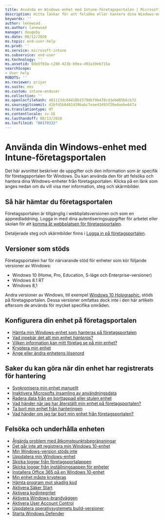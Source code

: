 ```yaml
---
title: Använda en Windows-enhet med Intune-företagsportalen | Microsoft Docs
description: Hitta länkar för att felsöka eller hantera dina Windows-enheter från företagsportalen
keywords: ''
author: lenewsad
ms.author: lanewsad
manager: dougeby
ms.date: 08/12/2020
ms.topic: end-user-help
ms.prod: ''
ms.service: microsoft-intune
ms.subservice: end-user
ms.technology: ''
ms.assetid: 0de5f03a-c288-423b-b9ea-493a39eb715a
searchScope:
- User help
ROBOTS: ''
ms.reviewer: priyar
ms.suite: ems
ms.custom: intune-enduser
ms.collection: ''
ms.openlocfilehash: 481113dc64418b1579dbf9b478cd3ebd85b6cb72
ms.sourcegitcommit: d1bfd5b8481439babc7eae43493f28edaebe647a
ms.translationtype: HT
ms.contentlocale: sv-SE
ms.lasthandoff: 08/13/2020
ms.locfileid: "88179332"
---
```

# <a name="using-your-windows-device-with-intune-company-portal"></a>Använda din Windows-enhet med Intune-företagsportalen

Det här avsnittet beskriver de uppgifter och den information som är specifik för företagsportalen för Windows. Du kan använda den för att felsöka och hantera dina Windows-enheter från företagsportalen. Klicka på en länk som anges nedan om du vill visa mer information, steg och skärmbilder.  

## <a name="how-to-get-company-portal"></a>Så här hämtar du företagsportalen
Företagsportalen är tillgänglig i webbplatsversionen och som en appnedladdning. Logga in med dina autentiseringsuppgifter för arbetet eller skolan för att [komma åt webbplatsen för företagsportalen](https://go.microsoft.com/fwlink/?linkid=2010980).  

Detaljerade steg och skärmbilder finns i [Logga in på företagsportalen](https://docs.microsoft.com/mem/intune/user-help/sign-in-to-the-company-portal).

## <a name="supported-versions"></a>Versioner som stöds

Företagsportalen har för närvarande stöd för enheter som kör följande versioner av Windows:

* Windows 10 (Home, Pro, Education, S-läge och Enterprise-versioner)
* Windows 8.1 RT
* Windows 8,1

Andra versioner av Windows, till exempel [Windows 10 Holographic](https://www.microsoft.com/hololens), stöds på företagsportalen. Dessa versioner omfattas dock inte i den här artikeln eftersom de används för mycket specifika områden.

## <a name="set-up-your-device-in-the-company-portal"></a>Konfigurera din enhet på företagsportalen
- [Hämta min Windows-enhet som hanteras på företagsportalen](windows-enrollment-company-portal.md)  
- [Vad innebär det att min enhet *hanteras*?](what-happens-if-you-install-the-company-portal-app-and-enroll-your-device-in-intune-windows.md)
- [Vilken information kan mitt företag se på min enhet?](what-info-can-your-company-see-when-you-enroll-your-device-in-intune.md)
- [Kryptera min enhet](encrypt-your-device-windows.md)
- [Ange eller ändra enhetens lösenord](set-or-change-your-password-windows.md)

## <a name="things-you-can-do-after-your-device-is-enrolled-in-management"></a>Saker du kan göra när din enhet har registrerats för hantering
- [Synkronisera min enhet manuellt](sync-your-device-manually-windows.md)
- [Inaktivera Microsofts insamling av användningsdata](turn-off-microsoft-usage-data-collection-windows.md)
- [Radera data från en borttappad eller stulen enhet](reset-erase-your-device-cpwebsite.md)
- [Vad händer när jag har återställt min enhet på företagsportalen?](what-happens-if-you-reset-your-device-using-the-company-portal-windows.md)
- [Ta bort min enhet från hanteringen](unenroll-your-device-from-intune-windows.md)
- [Vad händer om jag tar bort min enhet från företagsportalen?](what-happens-if-you-unenroll-your-device-from-intune-windows.md)

## <a name="troubleshoot-and-maintain-your-device"></a>Felsöka och underhålla enheten
* [Åtgärda problem med åtkomstpunktsbegränsningar](resolve-access-point-restrictions.md)
* [Det går inte att registrera min Windows 10-enhet](troubleshoot-your-windows-10-device-windows.md)
* [Min Windows-version stöds inte](your-windows-version-isnt-yet-supported.md)
* [Uppdatera min Windows-enhet](you-need-to-update-your-windows-device.md)
* [Skicka loggar från företagsportalappen](send-logs-to-your-it-admin-cp-windows.md)
* [Skicka loggar från inställningsappen för enheter](send-logs-to-your-it-admin-settings-windows.md)
* [Installera Office 365 på en Windows 10-enhet](install-office-windows.md)
* [Min enhet måste krypteras](you-need-to-enable-windows-encryption.md)
* [Hämta program mot skadlig kod](your-device-needs-antimalware-software.md)
* [Aktivera Säker Start](you-need-to-enable-secure-boot-windows.md)
* [Aktivera kodintegritet](you-need-to-enable-code-integrity.md)
* [Aktivera Windows-brandväggen](you-need-to-enable-defender-firewall-windows.md)
* [Aktivera User Account Control](you-need-to-enable-uac-windows.md)
* [Uppdatera operativsystemets build-versioner](you-need-to-update-os-build-version-windows.md)
* [Starta Windows Defender](turn-on-defender-windows.md)
